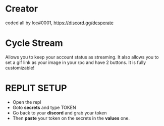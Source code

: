 # Creator
coded all by loc#0001, https://discord.gg/desperate

# Cycle Stream
Allows you to keep your account status as streaming. It also allows you to set a gif link as your image in your rpc and have 2 buttons. It is fully customizable!

# REPLIT SETUP
- Open the repl
- Goto **secrets** and type TOKEN
- Go back to your **discord** and grab your token
- Then **paste** your token on the secrets in the **values** one.